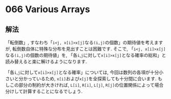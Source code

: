 # 066 Various Arrays

## 解法
「転倒数」, すなわち「`i<j, x[i]>x[j]`なる`(i,j)`の個数」の期待値を考えますが, 転倒数自体に特殊な分布を見出すことは困難です. そこで, 「`i<j, x[i]>x[j]`なる`(i,j)`の個数の期待値」を, 「各`i`,`j`に対して`x[i]>x[j]`となる確率の総和」と読み替えると楽に解けるようになります.

「各`i`,`j`に対して`x[i]>x[j]`となる確率」については, 今回は数列の各項が十分小さいと分かっているため, `x[i]`および`x[j]`を全探索しても十分間に合います. もしこの部分の制約が大きければ, `L[i]`, `R[i]`, `L[j]`, `R[j]`の位置関係によって場合分けして計算することになるでしょう.